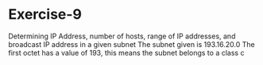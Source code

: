 # Exercise-9
Determining IP Address, number of hosts, range of IP addresses, and broadcast IP address in a given subnet 
The subnet given is 193.16.20.0
The first octet has a value of 193, this means the subnet belongs to a class c